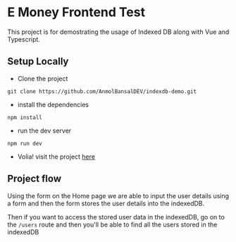 # E Money Frontend Test

This project is for demostrating the usage of Indexed DB along with Vue and Typescript.

## Setup Locally

* Clone the project

```
git clone https://github.com/AnmolBansalDEV/indexdb-demo.git
```

* install the dependencies

```
npm install
```

* run the dev server

```
npm run dev
```

* Volia! visit the project [here](http://localhost:5173/)

## Project flow

Using the form on the Home page we are able to input the user details using a form and then the form stores the user details into the indexedDB.

Then if you want to access the stored user data in the indexedDB, go on to the `/users` route and then you'll be able to find all the users stored in the indexedDB
